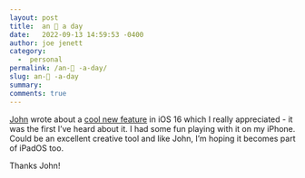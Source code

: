 ```yaml
---
layout: post
title:  an 🍎 a day
date:   2022-09-13 14:59:53 -0400
author: joe jenett
category:
  -  personal
permalink: /an-🍎 -a-day/
slug: an-🍎 -a-day
summary:
comments: true
---
```

<p><a href="https://johnjohnston.info/blog/">John</a> wrote about a <a href="https://johnjohnston.info/blog/ios-cutout/">cool new feature</a> in iOS 16 which I really appreciated - it was the first I’ve heard about it. I had some fun playing with it on my iPhone. Could be an excellent creative tool and like John, I’m hoping it becomes part of iPadOS too.</p>

<p>Thanks John! </p>

<a href="https://brid.gy/publish/twitter"></a>
<data class="p-bridgy-omit-link" value="false"></data>